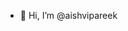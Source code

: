 - 👋 Hi, I’m @aishvipareek
  

<!---
aishvipareek/aishvipareek is a ✨ special ✨ repository because its `README.md` (this file) appears on your GitHub profile.
You can click the Preview link to take a look at your changes.
--->
